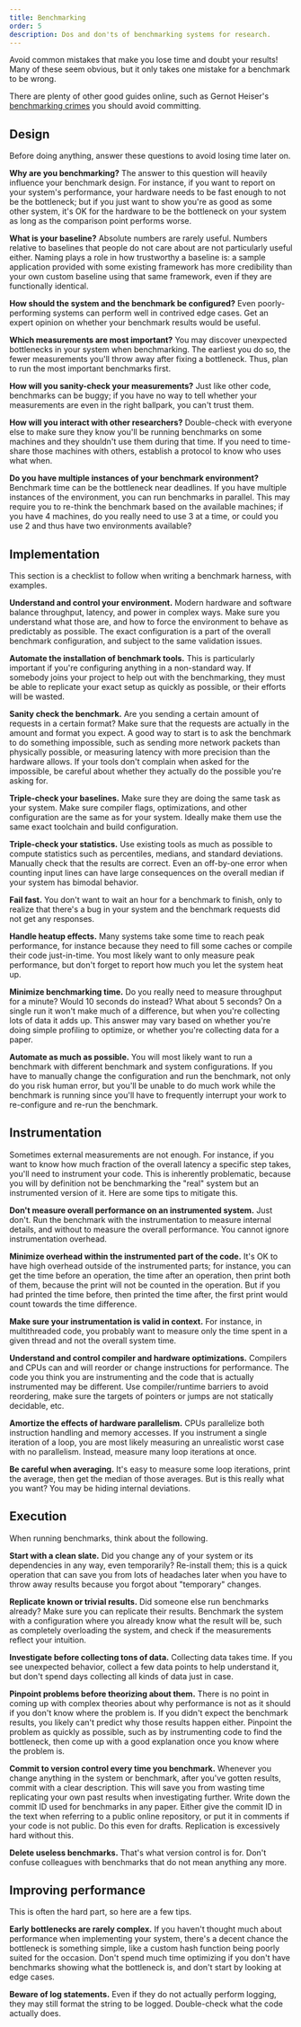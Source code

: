 ```yaml
---
title: Benchmarking
order: 5
description: Dos and don'ts of benchmarking systems for research.
---
```


Avoid common mistakes that make you lose time and doubt your results!
Many of these seem obvious, but it only takes one mistake for a benchmark to be wrong. 

There are plenty of other good guides online, such as Gernot Heiser's [benchmarking crimes](https://gernot-heiser.org/benchmarking-crimes.html) you should avoid committing.


## Design 

Before doing anything, answer these questions to avoid losing time later on. 

**Why are you benchmarking?**
The answer to this question will heavily influence your benchmark design.
For instance, if you want to report on your system's performance, your hardware needs to be fast enough to not be the bottleneck;
but if you just want to show you're as good as some other system, it's OK for the hardware to be the bottleneck on your system as long as the comparison point performs worse.

**What is your baseline?**
Absolute numbers are rarely useful.
Numbers relative to baselines that people do not care about are not particularly useful either.
Naming plays a role in how trustworthy a baseline is: a sample application provided with some existing framework has more credibility
than your own custom baseline using that same framework, even if they are functionally identical.

**How should the system and the benchmark be configured?**
Even poorly-performing systems can perform well in contrived edge cases.
Get an expert opinion on whether your benchmark results would be useful.

**Which measurements are most important?**
You may discover unexpected bottlenecks in your system when benchmarking.
The earliest you do so, the fewer measurements you'll throw away after fixing a bottleneck.
Thus, plan to run the most important benchmarks first.

**How will you sanity-check your measurements?**
Just like other code, benchmarks can be buggy; if you have no way to tell whether your measurements are even in the right ballpark, you can't trust them.

**How will you interact with other researchers?**
Double-check with everyone else to make sure they know you'll be running benchmarks on some machines and they shouldn't use them during that time.
If you need to time-share those machines with others, establish a protocol to know who uses what when.

**Do you have multiple instances of your benchmark environment?**
Benchmark time can be the bottleneck near deadlines.
If you have multiple instances of the environment, you can run benchmarks in parallel.
This may require you to re-think the benchmark based on the available machines;
if you have 4 machines, do you really need to use 3 at a time, or could you use 2 and thus have two environments available?


## Implementation

This section is a checklist to follow when writing a benchmark harness, with examples.

**Understand and control your environment.**
Modern hardware and software balance throughput, latency, and power in complex ways.
Make sure you understand what those are, and how to force the environment to behave as predictably as possible.
The exact configuration is a part of the overall benchmark configuration, and subject to the same validation issues.

**Automate the installation of benchmark tools.**
This is particularly important if you're configuring anything in a non-standard way.
If somebody joins your project to help out with the benchmarking, they must be able to replicate your exact setup as quickly as possible, or their efforts will be wasted.

**Sanity check the benchmark.**
Are you sending a certain amount of requests in a certain format?
Make sure that the requests are actually in the amount and format you expect.
A good way to start is to ask the benchmark to do something impossible, such as sending more network packets than physically possible,
or measuring latency with more precision than the hardware allows.
If your tools don't complain when asked for the impossible, be careful about whether they actually do the possible you're asking for.

**Triple-check your baselines.**
Make sure they are doing the same task as your system.
Make sure compiler flags, optimizations, and other configuration are the same as for your system.
Ideally make them use the same exact toolchain and build configuration.

**Triple-check your statistics.**
Use existing tools as much as possible to compute statistics such as percentiles, medians, and standard deviations.
Manually check that the results are correct.
Even an off-by-one error when counting input lines can have large consequences on the overall median if your system has bimodal behavior.

**Fail fast.**
You don't want to wait an hour for a benchmark to finish, only to realize that there's a bug in your system and the benchmark requests did not get any responses.

**Handle heatup effects.**
Many systems take some time to reach peak performance, for instance because they need to fill some caches or compile their code just-in-time.
You most likely want to only measure peak performance, but don't forget to report how much you let the system heat up.

**Minimize benchmarking time.**
Do you really need to measure throughput for a minute? Would 10 seconds do instead? What about 5 seconds?
On a single run it won't make much of a difference, but when you're collecting lots of data it adds up.
This answer may vary based on whether you're doing simple profiling to optimize, or whether you're collecting data for a paper.

**Automate as much as possible.**
You will most likely want to run a benchmark with different benchmark and system configurations.
If you have to manually change the configuration and run the benchmark, not only do you risk human error,
but you'll be unable to do much work while the benchmark is running since you'll have to frequently interrupt your work to re-configure and re-run the benchmark.


## Instrumentation

Sometimes external measurements are not enough.
For instance, if you want to know how much fraction of the overall latency a specific step takes, you'll need to instrument your code.
This is inherently problematic, because you will by definition not be benchmarking the "real" system but an instrumented version of it.
Here are some tips to mitigate this.

**Don't measure overall performance on an instrumented system.**
Just don't. Run the benchmark with the instrumentation to measure internal details, and without to measure the overall performance.
You cannot ignore instrumentation overhead.

**Minimize overhead within the instrumented part of the code.**
It's OK to have high overhead outside of the instrumented parts; for instance,
you can get the time before an operation, the time after an operation, then print both of them, because the print will not be counted in the operation.
But if you had printed the time before, then printed the time after, the first print would count towards the time difference.

**Make sure your instrumentation is valid in context.**
For instance, in multithreaded code, you probably want to measure only the time spent in a given thread and not the overall system time.

**Understand and control compiler and hardware optimizations.**
Compilers and CPUs can and will reorder or change instructions for performance.
The code you think you are instrumenting and the code that is actually instrumented may be different.
Use compiler/runtime barriers to avoid reordering, make sure the targets of pointers or jumps are not statically decidable, etc.

**Amortize the effects of hardware parallelism.**
CPUs parallelize both instruction handling and memory accesses.
If you instrument a single iteration of a loop, you are most likely measuring an unrealistic worst case with no parallelism.
Instead, measure many loop iterations at once.

**Be careful when averaging.**
It's easy to measure some loop iterations, print the average, then get the median of those averages.
But is this really what you want? You may be hiding internal deviations.


## Execution

When running benchmarks, think about the following.

**Start with a clean slate.**
Did you change any of your system or its dependencies in any way, even temporarily?
Re-install them; this is a quick operation that can save you from lots of headaches later when you have to throw away results because you forgot about "temporary" changes.

**Replicate known or trivial results.**
Did someone else run benchmarks already?
Make sure you can replicate their results.
Benchmark the system with a configuration where you already know what the result will be, such as completely overloading the system, and check if the measurements reflect your intuition.

**Investigate before collecting tons of data.**
Collecting data takes time. If you see unexpected behavior, collect a few data points to help understand it, but don't spend days collecting all kinds of data just in case.

**Pinpoint problems before theorizing about them.**
There is no point in coming up with complex theories about why performance is not as it should if you don't know where the problem is.
If you didn't expect the benchmark results, you likely can't predict why those results happen either. Pinpoint the problem as quickly as possible,
such as by instrumenting code to find the bottleneck, then come up with a good explanation once you know where the problem is.

**Commit to version control every time you benchmark.**
Whenever you change anything in the system or benchmark, after you've gotten results, commit with a clear description.
This will save you from wasting time replicating your own past results when investigating further.
Write down the commit ID used for benchmarks in any paper.
Either give the commit ID in the text when referring to a public online repository, or put it in comments if your code is not public.
Do this even for drafts. Replication is excessively hard without this.

**Delete useless benchmarks.**
That's what version control is for. Don't confuse colleagues with benchmarks that do not mean anything any more.


## Improving performance

This is often the hard part, so here are a few tips.

**Early bottlenecks are rarely complex.**
If you haven't thought much about performance when implementing your system,
there's a decent chance the bottleneck is something simple, like a custom hash function being poorly suited for the occasion.
Don't spend much time optimizing if you don't have benchmarks showing what the bottleneck is, and don't start by looking at edge cases.

**Beware of log statements.**
Even if they do not actually perform logging, they may still format the string to be logged. Double-check what the code actually does.

